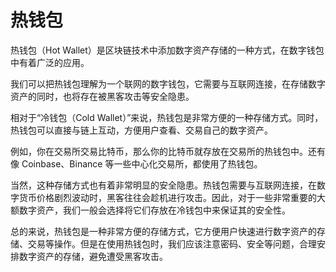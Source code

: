 # 热钱包

热钱包（Hot Wallet）是区块链技术中添加数字资产存储的一种方式，在数字钱包中有着广泛的应用。

我们可以把热钱包理解为一个联网的数字钱包，它需要与互联网连接，在存储数字资产的同时，也将存在被黑客攻击等安全隐患。

相对于“冷钱包（Cold Wallet）”来说，热钱包是非常方便的一种存储方式。同时，热钱包可以直接与链上互动，方便用户查看、交易自己的数字资产。

例如，你在交易所交易比特币，那么你的比特币就存放在交易所的热钱包中。还有像 Coinbase、Binance 等一些中心化交易所，都使用了热钱包。

当然，这种存储方式也有着非常明显的安全隐患。热钱包需要与互联网连接，在数字货币价格剧烈波动时，黑客往往会趁机进行攻击。因此，对于一些非常重要的大额数字资产，我们一般会选择将它们存放在冷钱包中来保证其的安全性。

总的来说，热钱包是一种非常方便的存储方式，它方便用户快速进行数字资产的存储、交易等操作。但是在使用热钱包时，我们应该注意密码、安全等问题，合理安排数字资产的存储，避免遭受黑客攻击。